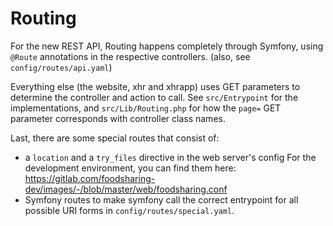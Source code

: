 # Routing

For the new REST API, Routing happens completely through Symfony, using `@Route` annotations in the respective controllers.
(also, see `config/routes/api.yaml`)

Everything else (the website, xhr and xhrapp) uses GET parameters to determine the controller and action to call.
See `src/Entrypoint` for the implementations,
and `src/Lib/Routing.php` for how the `page=` GET parameter corresponds with controller class names. 

Last, there are some special routes that consist of:
- a `location` and a `try_files` directive in the web server's config
    For the development environment, you can find them here: https://gitlab.com/foodsharing-dev/images/-/blob/master/web/foodsharing.conf
- Symfony routes to make symfony call the correct entrypoint for all possible URI forms in `config/routes/special.yaml`.
